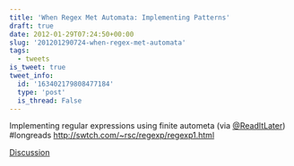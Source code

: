 ```yaml
---
title: 'When Regex Met Automata: Implementing Patterns'
draft: true
date: 2012-01-29T07:24:50+00:00
slug: '201201290724-when-regex-met-automata'
tags:
  - tweets
is_tweet: true
tweet_info:
  id: '163402179808477184'
  type: 'post'
  is_thread: False
---
```




Implementing regular expressions using finite autometa (via [@ReadItLater](https://x.com/ReadItLater)) #longreads <http://swtch.com/~rsc/regexp/regexp1.html>

[Discussion](https://x.com/sytelus/status/163402179808477184)
